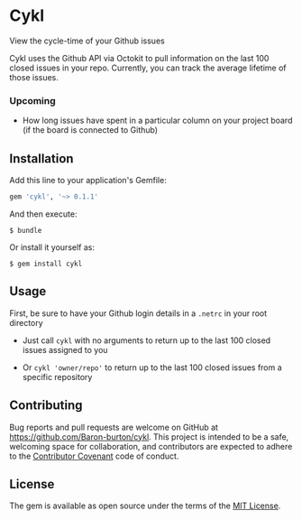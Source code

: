 # Cykl

View the cycle-time of your Github issues

Cykl uses the Github API via Octokit to pull information on the last 100 closed
issues in your repo. Currently, you can track the average lifetime of those issues.

### Upcoming

- How long issues have spent in a particular column on your project
board (if the board is connected to Github)

## Installation

Add this line to your application's Gemfile:

```ruby
gem 'cykl', '~> 0.1.1'
```

And then execute:

    $ bundle

Or install it yourself as:

    $ gem install cykl

## Usage

First, be sure to have your Github login details in a `.netrc` in your root directory

- Just call `cykl` with no arguments to return up to the last 100
 closed issues assigned to you

- Or `cykl 'owner/repo'` to return up to the last 100 closed issues
 from a specific repository


## Contributing

Bug reports and pull requests are welcome on GitHub at https://github.com/Baron-burton/cykl. This project is intended to be a safe, welcoming space for collaboration, and contributors are expected to adhere to the [Contributor Covenant](http://contributor-covenant.org) code of conduct.

## License

The gem is available as open source under the terms of the [MIT License](http://opensource.org/licenses/MIT).

